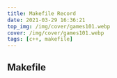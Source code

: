 ```yaml
---
title: Makefile Record
date: 2021-03-29 16:36:21
top_img: /img/cover/games101.webp
cover: /img/cover/games101.webp
tags: [c++, makefile]
---
```


## Makefile
